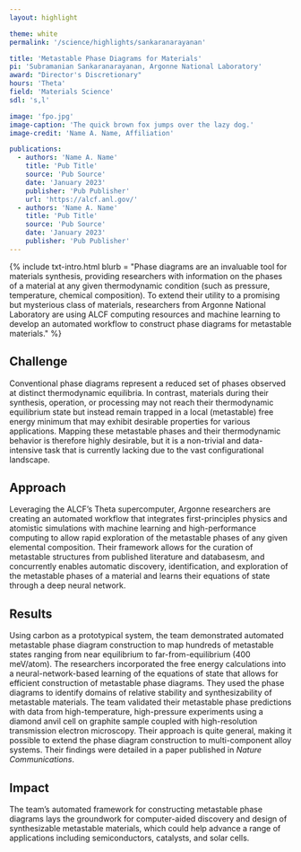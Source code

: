 ```yaml
---
layout: highlight

theme: white
permalink: '/science/highlights/sankaranarayanan'

title: 'Metastable Phase Diagrams for Materials'
pi: 'Subramanian Sankaranarayanan, Argonne National Laboratory'
award: "Director's Discretionary"
hours: 'Theta'
field: 'Materials Science'
sdl: 's,l'

image: 'fpo.jpg' 
image-caption: 'The quick brown fox jumps over the lazy dog.'
image-credit: 'Name A. Name, Affiliation'

publications:
  - authors: 'Name A. Name'
    title: 'Pub Title'
    source: 'Pub Source'
    date: 'January 2023'
    publisher: 'Pub Publisher'
    url: 'https://alcf.anl.gov/'
  - authors: 'Name A. Name'
    title: 'Pub Title'
    source: 'Pub Source'
    date: 'January 2023'
    publisher: 'Pub Publisher'
---
```




{% include txt-intro.html 
    blurb = "Phase diagrams are an invaluable tool for materials synthesis, providing researchers with information on the phases of a material at any given thermodynamic condition (such as pressure, temperature, chemical composition). To extend their utility to a promising but mysterious class of materials, researchers from Argonne National Laboratory are using ALCF computing resources and machine learning to develop an automated workflow to construct phase diagrams for metastable materials."
%}



## Challenge

Conventional phase diagrams represent a reduced set of phases observed at distinct thermodynamic equilibria. In contrast, materials during their synthesis, operation, or processing may not reach their thermodynamic equilibrium state but instead remain trapped in a local (metastable) free energy minimum that may exhibit desirable properties for various applications. Mapping these metastable phases and their thermodynamic behavior is therefore highly desirable, but it is a non-trivial and data-intensive task that is currently lacking due to the vast configurational landscape.



## Approach

Leveraging the ALCF’s Theta supercomputer, Argonne researchers are creating an automated workflow that integrates first-principles physics and atomistic simulations with machine learning and high-performance computing to allow rapid exploration of the metastable phases of any given elemental composition. Their framework allows for the curation of metastable structures from published literature and databasesm, and concurrently enables automatic discovery, identification, and exploration of the metastable phases of a material and learns their equations of state through a deep neural network. 



## Results

Using carbon as a prototypical system, the team demonstrated automated metastable phase diagram construction to map hundreds of metastable states ranging from near equilibrium to far-from-equilibrium (400 meV/atom). The researchers incorporated the free energy calculations into a neural-network-based learning of the equations of state that allows for efficient construction of metastable phase diagrams. They used the phase diagrams to identify domains of relative stability and synthesizability of metastable materials. The team validated their metastable phase predictions with data from high-temperature, high-pressure experiments using a diamond anvil cell on graphite sample coupled with high-resolution transmission electron microscopy. Their approach is quite general, making it possible to extend the phase diagram construction to multi-component alloy systems. Their findings were detailed in a paper published in *Nature Communications*.



## Impact

The team’s automated framework for constructing metastable phase diagrams lays the groundwork for computer-aided discovery and design of synthesizable metastable materials, which could help advance a range of applications including semiconductors, catalysts, and solar cells.
